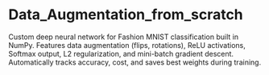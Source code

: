# Data_Augmentation_from_scratch
Custom deep neural network for Fashion MNIST classification built in NumPy. Features data augmentation (flips, rotations), ReLU activations, Softmax output, L2 regularization, and mini-batch gradient descent. Automatically tracks accuracy, cost, and saves best weights during training.
